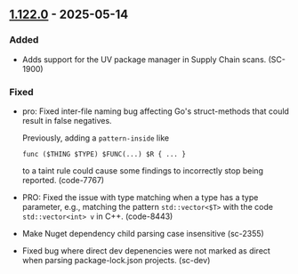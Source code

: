 ## [1.122.0](https://github.com/semgrep/semgrep/releases/tag/v1.122.0) - 2025-05-14


### Added


- Adds support for the UV package manager in Supply Chain scans. (SC-1900)


### Fixed


- pro: Fixed inter-file naming bug affecting Go's struct-methods that could result
  in false negatives.

  Previously, adding a `pattern-inside` like

      func ($THING $TYPE) $FUNC(...) $R { ... }

  to a taint rule could cause some findings to incorrectly stop being reported. (code-7767)
- PRO: Fixed the issue with type matching when a type has a type parameter, e.g., matching the pattern `std::vector<$T>` with the code `std::vector<int> v` in C++. (code-8443)
- Make Nuget dependency child parsing case insensitive (sc-2355)
- Fixed bug where direct dev depenencies were not marked as direct when parsing package-lock.json projects. (sc-dev)
